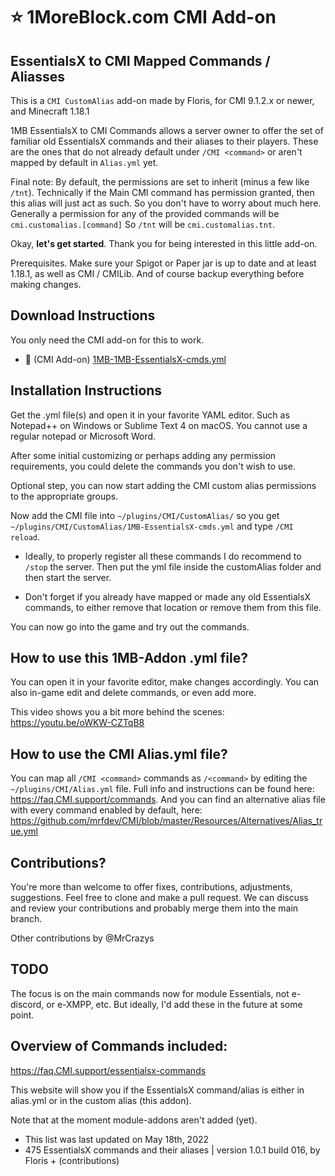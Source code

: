 # :star: 1MoreBlock.com CMI Add-on

## EssentialsX to CMI Mapped Commands / Aliasses

This is a `CMI CustomAlias` add-on made by Floris, for CMI 9.1.2.x or newer, and Minecraft 1.18.1

1MB EssentialsX to CMI Commands allows a server owner to offer the set of familiar old EssentialsX commands and their aliases to their players. These are the ones that do not already default under `/CMI <command>` or aren't mapped by default in `Alias.yml` yet.

Final note: By default, the permissions are set to inherit (minus a few like `/tnt`). Technically if the Main CMI command has permission granted, then this alias will just act as such. So you don't have to worry about much here. Generally a permission for any of the provided commands will be `cmi.customalias.[command]` So `/tnt` will be `cmi.customalias.tnt`. 

Okay, **let's get started**. Thank you for being interested in this little add-on.

Prerequisites. Make sure your Spigot or Paper jar is up to date and at least 1.18.1, as well as CMI / CMILib. And of course backup everything before making changes. 

## Download Instructions

You only need the CMI add-on for this to work.

- :file_folder: (CMI Add-on) [1MB-1MB-EssentialsX-cmds.yml](/Resources/Add-ons/essentialsx/1MB-EssentialsX-cmds.yml)


## Installation Instructions

Get the .yml file(s) and open it in your favorite YAML editor. Such as Notepad++ on Windows or Sublime Text 4 on macOS. You cannot use a regular notepad or Microsoft Word.

After some initial customizing or perhaps adding any permission requirements, you could delete the commands you don't wish to use.

Optional step, you can now start adding the CMI custom alias permissions to the appropriate groups.

Now add the CMI file into `~/plugins/CMI/CustomAlias/` so you get `~/plugins/CMI/CustomAlias/1MB-EssentialsX-cmds.yml` and type `/CMI reload`.

- Ideally, to properly register all these commands I do recommend to `/stop` the server. Then put the yml file inside the customAlias folder and then start the server. 

- Don't forget if you already have mapped or made any old EssentialsX commands, to either remove that location or remove them from this file. 

You can now go into the game and try out the commands.

## How to use this 1MB-Addon .yml file?

You can open it in your favorite editor, make changes accordingly. You can also in-game edit and delete commands, or even add more. 

This video shows you a bit more behind the scenes: <https://youtu.be/oWKW-CZTqB8>

## How to use the CMI Alias.yml file?

You can map all `/CMI <command>` commands as `/<command>` by editing the `~/plugins/CMI/Alias.yml` file. Full info and instructions can be found here: <https://faq.CMI.support/commands>. And you can find an alternative alias file with every command enabled by default, here: <https://github.com/mrfdev/CMI/blob/master/Resources/Alternatives/Alias_true.yml>

## Contributions?

You're more than welcome to offer fixes, contributions, adjustments, suggestions. Feel free to clone and make a pull request. We can discuss and review your contributions and probably merge them into the main branch. 

Other contributions by @MrCrazys 

## TODO

The focus is on the main commands now for module Essentials, not e-discord, or e-XMPP, etc. But ideally, I'd add these in the future at some point.

## Overview of Commands included:

<https://faq.CMI.support/essentialsx-commands>

This website will show you if the EssentialsX command/alias is either in alias.yml or in the custom alias (this addon).

Note that at the moment module-addons aren't added (yet).

- This list was last updated on May 18th, 2022
- 475 EssentialsX commands and their aliases | version 1.0.1 build 016, by Floris + (contributions)

